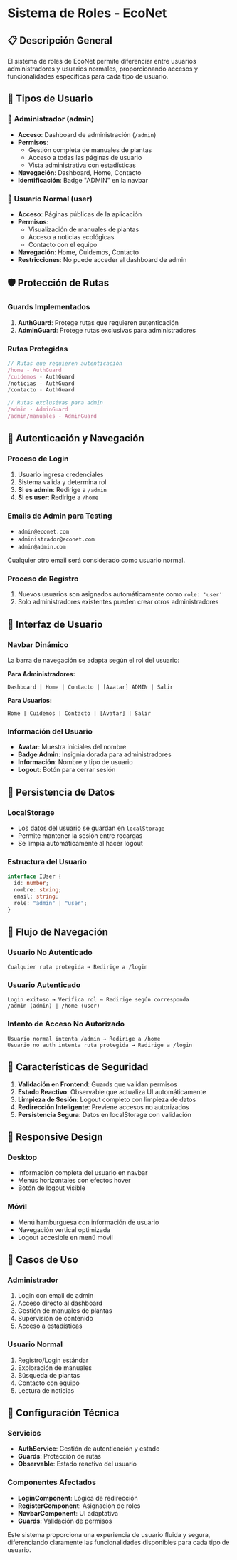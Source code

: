 # Sistema de Roles - EcoNet

## 📋 Descripción General

El sistema de roles de EcoNet permite diferenciar entre usuarios administradores y usuarios normales, proporcionando accesos y funcionalidades específicas para cada tipo de usuario.

## 👥 Tipos de Usuario

### 🔧 **Administrador (admin)**

- **Acceso**: Dashboard de administración (`/admin`)
- **Permisos**:
  - Gestión completa de manuales de plantas
  - Acceso a todas las páginas de usuario
  - Vista administrativa con estadísticas
- **Navegación**: Dashboard, Home, Contacto
- **Identificación**: Badge "ADMIN" en la navbar

### 👤 **Usuario Normal (user)**

- **Acceso**: Páginas públicas de la aplicación
- **Permisos**:
  - Visualización de manuales de plantas
  - Acceso a noticias ecológicas
  - Contacto con el equipo
- **Navegación**: Home, Cuidemos, Contacto
- **Restricciones**: No puede acceder al dashboard de admin

## 🛡️ Protección de Rutas

### Guards Implementados

1. **AuthGuard**: Protege rutas que requieren autenticación
2. **AdminGuard**: Protege rutas exclusivas para administradores

### Rutas Protegidas

```typescript
// Rutas que requieren autenticación
/home - AuthGuard
/cuidemos - AuthGuard
/noticias - AuthGuard
/contacto - AuthGuard

// Rutas exclusivas para admin
/admin - AdminGuard
/admin/manuales - AdminGuard
```

## 🔐 Autenticación y Navegación

### Proceso de Login

1. Usuario ingresa credenciales
2. Sistema valida y determina rol
3. **Si es admin**: Redirige a `/admin`
4. **Si es user**: Redirige a `/home`

### Emails de Admin para Testing

- `admin@econet.com`
- `administrador@econet.com`
- `admin@admin.com`

Cualquier otro email será considerado como usuario normal.

### Proceso de Registro

1. Nuevos usuarios son asignados automáticamente como `role: 'user'`
2. Solo administradores existentes pueden crear otros administradores

## 🎨 Interfaz de Usuario

### Navbar Dinámico

La barra de navegación se adapta según el rol del usuario:

**Para Administradores:**

```
Dashboard | Home | Contacto | [Avatar] ADMIN | Salir
```

**Para Usuarios:**

```
Home | Cuidemos | Contacto | [Avatar] | Salir
```

### Información del Usuario

- **Avatar**: Muestra iniciales del nombre
- **Badge Admin**: Insignia dorada para administradores
- **Información**: Nombre y tipo de usuario
- **Logout**: Botón para cerrar sesión

## 💾 Persistencia de Datos

### LocalStorage

- Los datos del usuario se guardan en `localStorage`
- Permite mantener la sesión entre recargas
- Se limpia automáticamente al hacer logout

### Estructura del Usuario

```typescript
interface IUser {
  id: number;
  nombre: string;
  email: string;
  role: "admin" | "user";
}
```

## 🔄 Flujo de Navegación

### Usuario No Autenticado

```
Cualquier ruta protegida → Redirige a /login
```

### Usuario Autenticado

```
Login exitoso → Verifica rol → Redirige según corresponda
/admin (admin) | /home (user)
```

### Intento de Acceso No Autorizado

```
Usuario normal intenta /admin → Redirige a /home
Usuario no auth intenta ruta protegida → Redirige a /login
```

## 🚨 Características de Seguridad

1. **Validación en Frontend**: Guards que validan permisos
2. **Estado Reactivo**: Observable que actualiza UI automáticamente
3. **Limpieza de Sesión**: Logout completo con limpieza de datos
4. **Redirección Inteligente**: Previene accesos no autorizados
5. **Persistencia Segura**: Datos en localStorage con validación

## 📱 Responsive Design

### Desktop

- Información completa del usuario en navbar
- Menús horizontales con efectos hover
- Botón de logout visible

### Móvil

- Menú hamburguesa con información de usuario
- Navegación vertical optimizada
- Logout accesible en menú móvil

## 🎯 Casos de Uso

### Administrador

1. Login con email de admin
2. Acceso directo al dashboard
3. Gestión de manuales de plantas
4. Supervisión de contenido
5. Acceso a estadísticas

### Usuario Normal

1. Registro/Login estándar
2. Exploración de manuales
3. Búsqueda de plantas
4. Contacto con equipo
5. Lectura de noticias

## 🔧 Configuración Técnica

### Servicios

- **AuthService**: Gestión de autenticación y estado
- **Guards**: Protección de rutas
- **Observable**: Estado reactivo del usuario

### Componentes Afectados

- **LoginComponent**: Lógica de redirección
- **RegisterComponent**: Asignación de roles
- **NavbarComponent**: UI adaptativa
- **Guards**: Validación de permisos

Este sistema proporciona una experiencia de usuario fluida y segura, diferenciando claramente las funcionalidades disponibles para cada tipo de usuario.
